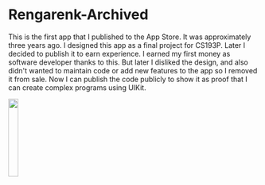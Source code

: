 # Rengarenk-Archived
This is the first app that I published to the App Store.
It was approximately three years ago.
I designed this app as a final project for CS193P.
Later I decided to publish it to earn experience.
I earned my first money as software developer thanks to this.
But later I disliked the design, and also didn't wanted to maintain
code or add new features to the app so I removed it from sale.
Now I can publish the code publicly to show it as proof that I can
create complex programs using UIKit.

<img src="https://github.com/mert-arican/Rengarenk-Archived/blob/main/Rengarenk/Previews/2048x2732bb-3.png" width = "20%" height= "20%">
